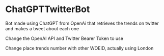 # ChatGPTTwitterBot
Bot made using ChatGPT from OpenAi that retrieves the trends on twitter and makes a tweet about each one

Change the OpenAI API and Twitter Bearer Token to use

Change place trends number with other WOEID, actually using London
